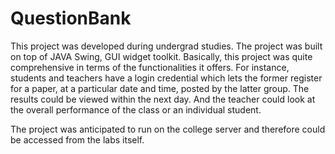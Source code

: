 # QuestionBank
This project was developed during undergrad studies. The project was built on top of JAVA Swing, GUI widget toolkit. Basically, this project was quite comprehensive in terms of the functionalities it offers. For instance, students and teachers have a login credential which lets the former register for a paper, at a particular date and time, posted by the latter group. The results could be viewed within the next day. And the teacher could look at the overall performance of the class or an individual student.

The project was anticipated to run on the college server and therefore could be accessed from the labs itself.
